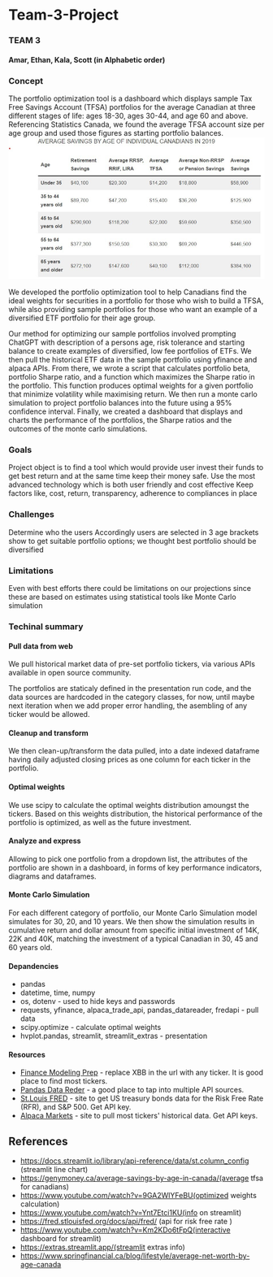 # Team-3-Project

### TEAM 3

#### Amar, Ethan, Kala, Scott (in Alphabetic order)

### Concept

The portfolio optimization tool is a dashboard which displays sample Tax Free Savings Account (TFSA) portfolios for the average Canadian at three different stages of life: ages 18-30, ages 30-44, and age 60 and above. Referencing Statistics Canada, we found the average TFSA account size per age group and used those figures as starting portfolio balances. 
![TFSA](Resources/Canadian%20TFSA%20statistics.jpg)

We developed the portfolio optimization tool to help Canadians find the ideal weights for securities in a portfolio for those who wish to build a TFSA, while also providing sample portfolios for those who want an example of a diversified ETF portfolio for their age group.

Our method for optimizing our sample portfolios involved prompting ChatGPT with description of a persons age, risk tolerance and starting balance to create examples of diversified, low fee portfolios of ETFs. We then pull the historical ETF data in the sample portfolio using yfinance and alpaca APIs. From there, we wrote a script that calculates portfolio beta, portfolio Sharpe ratio, and a function which maximizes the Sharpe ratio in the portfolio. This function produces optimal weights for a given portfolio that minimize volatility while maximising return. We then run a monte carlo simulation to project portfolio balances into the future using a 95% confidence interval. Finally, we created a dashboard that displays and charts the performance of the portfolios, the Sharpe ratios and the outcomes of the monte carlo simulations. 

### Goals

Project object is to find a tool which would provide user 
invest their funds to get best return and at the same time keep their 
money safe. Use the most advanced technology which is both user 
friendly and cost effective Keep factors like, cost, return, 
transparency, adherence to compliances in place

### Challenges

Determine who the users Accordingly users are selected
in 3 age brackets show to get suitable portfolio options; we thought 
best portfolio should be diversified

### Limitations

Even with best efforts there could be limitations on our
projections since these are based on estimates using statistical tools 
like Monte Carlo simulation

### Techinal summary

#### Pull data from web

We pull historical market data of pre-set portfolio tickers, via various APIs available in open source community. 

The portfolios are staticaly defined in the presentation run code, and the data sources are hardcoded in the category classes, for now, until maybe next iteration when we add proper error handling, the asembling of any ticker would be allowed.

#### Cleanup and transform

We then clean-up/transform the data pulled, into a date indexed dataframe having daily adjusted closing prices as one column for each ticker in the portfolio. 

#### Optimal weights

We use scipy to calculate the optimal weights distribution amoungst the tickers. Based on this weights distribution, the historical performance of the portfolio is optimized, as well as the future investment.

#### Analyze and express

Allowing to pick one portfolio from a dropdown list, the attributes of the portfolio are shown in a dashboard, in forms of key performance indicators, diagrams and dataframes.

#### Monte Carlo Simulation

For each different category of portfolio, our Monte Carlo Simulation model simulates for 30, 20, and 10 years. We then show the simulation results in cumulative return and dollar amount from specific initial investment of 14K, 22K and 40K, matching the investment of a typical Canadian in 30, 45 and 60 years old.

#### Depandencies

* pandas
* datetime, time, numpy
* os, dotenv - used to hide keys and passwords
* requests, yfinance, alpaca_trade_api, pandas_datareader, fredapi - pull data
* scipy.optimize - calculate optimal weights
* hvplot.pandas, streamlit, streamlit_extras - presentation

#### Resources

* [Finance Modeling Prep](https://site.financialmodelingprep.com/financial-summary/XBB) - replace XBB in the url with any ticker. It is good place to find most tickers.
* [Pandas Data Reder](https://pandas-datareader.readthedocs.io/en/latest/remote_data.html#remote-data-alphavantage) - a good place to tap into multiple API sources.
* [St.Louis FRED](https://fred.stlouisfed.org/categories/115?cid=115&et=&pageID=1&t=) - site to get US treasury bonds data for the Risk Free Rate (RFR), and S&P 500. Get API key.
* [Alpaca Markets](https://app.alpaca.markets) - site to pull most tickers' historical data. Get API keys.

## References

* https://docs.streamlit.io/library/api-reference/data/st.column_config (streamlit line chart)
* https://genymoney.ca/average-savings-by-age-in-canada/(average tfsa for canadians)
* https://www.youtube.com/watch?v=9GA2WlYFeBU(optimized weights calculation)
* https://www.youtube.com/watch?v=Ynt7Etci1KU(info on streamlit)
* https://fred.stlouisfed.org/docs/api/fred/ (api for risk free rate )
* https://www.youtube.com/watch?v=Km2KDo6tFpQ(interactive dashboard for streamlit)
* https://extras.streamlit.app/(streamlit extras info)
* https://www.springfinancial.ca/blog/lifestyle/average-net-worth-by-age-canada
